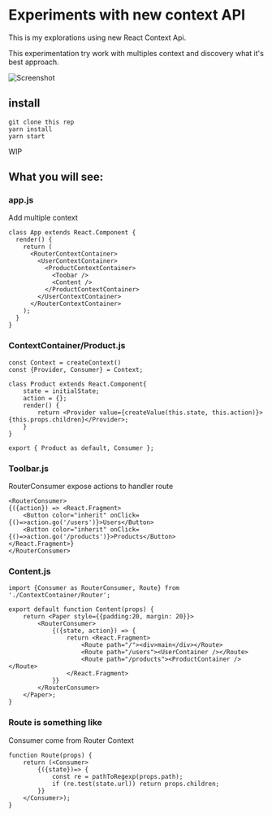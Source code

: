 # Experiments with new context API

This is my explorations  using new React Context Api.

This experimentation try work with multiples context and discovery what it's best approach.

![Screenshot](https://raw.githubusercontent.com/stvkoch/experiment_with_react_16.3/master/screenshot.png)


## install


```
git clone this rep
yarn install
yarn start
```

WIP

## What you will see:

### app.js

Add multiple context

```
class App extends React.Component {
  render() {
    return (
      <RouterContextContainer>
        <UserContextContainer>
          <ProductContextContainer>
            <Toobar />
            <Content />
          </ProductContextContainer>
        </UserContextContainer>
      </RouterContextContainer>
    );
  }
}
```

### ContextContainer/Product.js

```
const Context = createContext()
const {Provider, Consumer} = Context;

class Product extends React.Component{
    state = initialState;
    action = {};
    render() {
        return <Provider value={createValue(this.state, this.action)}>{this.props.children}</Provider>;
    }
}

export { Product as default, Consumer };
```


### Toolbar.js

RouterConsumer expose actions to handler route

```
<RouterConsumer>
{({action}) => <React.Fragment>
    <Button color="inherit" onClick={()=>action.go('/users')}>Users</Button>
    <Button color="inherit" onClick={()=>action.go('/products')}>Products</Button>
</React.Fragment>}
</RouterConsumer>
```


### Content.js

```
import {Consumer as RouterConsumer, Route} from './ContextContainer/Router';

export default function Content(props) {
    return <Paper style={{padding:20, margin: 20}}>
        <RouterConsumer>
            {({state, action}) => {
                return <React.Fragment>
                    <Route path="/"><div>main</div></Route>
                    <Route path="/users"><UserContainer /></Route>
                    <Route path="/products"><ProductContainer /></Route>
                </React.Fragment>
            }}
        </RouterConsumer>
    </Paper>;
}
```

### Route is something like

Consumer come from Router Context

```
function Route(props) {
    return (<Consumer>
        {({state})=> {
            const re = pathToRegexp(props.path);
            if (re.test(state.url)) return props.children;
        }}
    </Consumer>);
}
```